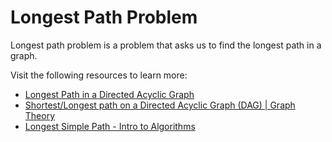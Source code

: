# Longest Path Problem

Longest path problem is a problem that asks us to find the longest path in a graph.

Visit the following resources to learn more:

- [Longest Path in a Directed Acyclic Graph](https://www.geeksforgeeks.org/find-longest-path-directed-acyclic-graph/)
- [Shortest/Longest path on a Directed Acyclic Graph (DAG) | Graph Theory](https://www.youtube.com/watch?v=TXkDpqjDMHA)
- [Longest Simple Path - Intro to Algorithms](https://www.youtube.com/watch?v=lRH0tax5dFA)
